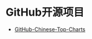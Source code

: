 # GitHub开源项目

* [GitHub-Chinese-Top-Charts](https://github.com/kon9chunkit/GitHub-Chinese-Top-Charts)